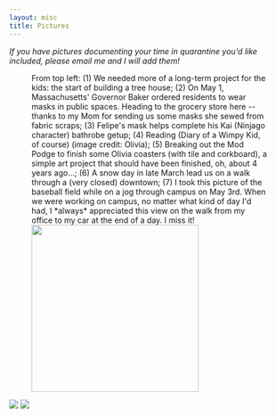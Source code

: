 ```yaml
---
layout: misc
title: Pictures
---
```


*If you have pictures documenting your time in quarantine you'd like included, please email me and I will add them!*

<figure>
  <figcaption> From top left: (1) We needed more of a long-term project for the kids: the start of building a tree house; (2) On May 1, Massachusetts' Governor Baker ordered residents to wear masks in public spaces.  Heading to the grocery store here -- thanks to my Mom for sending us some masks she sewed from fabric scraps; (3) Felipe's mask helps complete his Kai (Ninjago character) bathrobe getup; (4) Reading (Diary of a Wimpy Kid, of course) (image credit: Olivia); (5) Breaking out the Mod Podge to finish some Olivia coasters (with tile and corkboard), a simple art project that should have been finished, oh, about 4 years ago...; (6) A snow day in late March lead us on a walk through a (very closed) downtown; (7) I took this picture of the baseball field while on a jog through campus on May 3rd.  When we were working on campus, no matter what kind of day I'd had, I *always* appreciated this view on the walk from my office to my car at the end of a day.  I miss it! </figcaption>
  <img src="{{ site.github.url }}/assets/img/kat_collage.jpg" width="300" height="300"> 
</figure>

<img src="{{ site.github.url }}/assets/img/felipe_olivia_treats1.JPG"> 

<img src="{{ site.github.url }}/assets/img/felipe_olivia_treats3.jpg"> 



